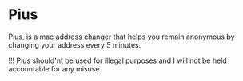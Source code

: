# Pius
Pius, is a mac address changer that helps you remain anonymous by changing your address every 5 minutes.

!!! Pius should'nt be used for illegal purposes and I will not be held accountable for any misuse.
